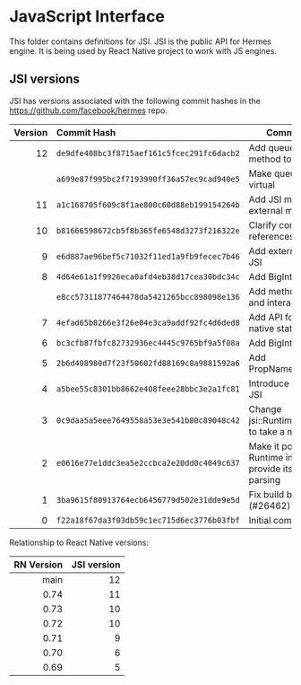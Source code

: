# JavaScript Interface 

This folder contains definitions for JSI.
JSI is the public API for Hermes engine.
It is being used by React Native project to work with JS engines.

## JSI versions

JSI has versions associated with the following commit hashes in the 
https://github.com/facebook/hermes repo. 

| Version | Commit Hash                                | Commit Description
|--------:|:-------------------------------------------|------------------------------------------------------
|      12 | `de9dfe408bc3f8715aef161c5fcec291fc6dacb2` | Add queueMicrotask method to JSI
|         | `a699e87f995bc2f7193990ff36a57ec9cad940e5` | Make queueMicrotask pure virtual
|      11 | `a1c168705f609c8f1ae800c60d88eb199154264b` | Add JSI method for setting external memory size
|      10 | `b81666598672cb5f8b365fe6548d3273f216322e` | Clarify const-ness of JSI references
|       9 | `e6d887ae96bef5c71032f11ed1a9fb9fecec7b46` | Add external ArrayBuffers to JSI
|       8 | `4d64e61a1f9926eca0afd4eb38d17cea30bdc34c` | Add BigInt JSI API support
|         | `e8cc57311877464478da5421265bcc898098e136` | Add methods for creating and interacting with BigInt
|       7 | `4efad65b8266e3f26e04e3ca9addf92fc4d6ded8` | Add API for setting/getting native state
|       6 | `bc3cfb87fbfc82732936ec4445c9765bf9a5f08a` | Add BigInt skeleton
|       5 | `2b6d408980d7f23f50602fd88169c8a9881592a6` | Add PropNameID::fromSymbol
|       4 | `a5bee55c8301bb8662e408feee28bbc3e2a1fc81` | Introduce drainMicrotasks to JSI
|       3 | `0c9daa5a5eee7649558a53e3e541b80c89048c42` | Change jsi::Runtime::lockWeakObject to take a mutable ref
|       2 | `e0616e77e1ddc3ea5e2ccbca2e20dd0c4049c637` | Make it possible for a Runtime implementation to provide its own JSON parsing
|       1 | `3ba9615f80913764ecb6456779d502e31dde9e5d` | Fix build break in MSVC (#26462)
|       0 | `f22a18f67da3f03db59c1ec715d6ec3776b03fbf` | Initial commit

Relationship to React Native versions:

| RN Version | JSI version |
|-----------:|------------:|
|       main |          12 |
|       0.74 |          11 |
|       0.73 |          10 |
|       0.72 |          10 |
|       0.71 |           9 |
|       0.70 |           6 |
|       0.69 |           5 |
